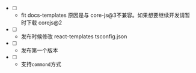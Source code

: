 * [ ] - fit docs-templates
  原因是与 core-js@3不兼容。如果想要继续开发请暂时下载 corejs@2
* [ ] - 发布时候修改 react-templates tsconfig.json
* [ ] - 发布第一个版本
* [ ] - 支持`commond`方式